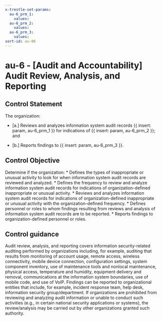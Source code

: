 ```yaml
---
x-trestle-set-params:
  au-6_prm_1:
    values:
  au-6_prm_2:
    values:
  au-6_prm_3:
    values:
sort-id: au-06
---
```


# au-6 - \[Audit and Accountability\] Audit Review, Analysis, and Reporting

## Control Statement

The organization:

- \[a.\] Reviews and analyzes information system audit records {{ insert: param, au-6_prm_1 }} for indications of {{ insert: param, au-6_prm_2 }}; and

- \[b.\] Reports findings to {{ insert: param, au-6_prm_3 }}.

## Control Objective

Determine if the organization:    * Defines the types of inappropriate or unusual activity to look for when information system audit records are reviewed and analyzed.  * Defines the frequency to review and analyze information system audit records for indications of organization-defined inappropriate or unusual activity.  * Reviews and analyzes information system audit records for indications of organization-defined inappropriate or unusual activity with the organization-defined frequency.  * Defines personnel or roles to whom findings resulting from reviews and analysis of information system audit records are to be reported.  * Reports findings to organization-defined personnel or roles.  

## Control guidance

Audit review, analysis, and reporting covers information security-related auditing performed by organizations including, for example, auditing that results from monitoring of account usage, remote access, wireless connectivity, mobile device connection, configuration settings, system component inventory, use of maintenance tools and nonlocal maintenance, physical access, temperature and humidity, equipment delivery and removal, communications at the information system boundaries, use of mobile code, and use of VoIP. Findings can be reported to organizational entities that include, for example, incident response team, help desk, information security group/department. If organizations are prohibited from reviewing and analyzing audit information or unable to conduct such activities (e.g., in certain national security applications or systems), the review/analysis may be carried out by other organizations granted such authority.
